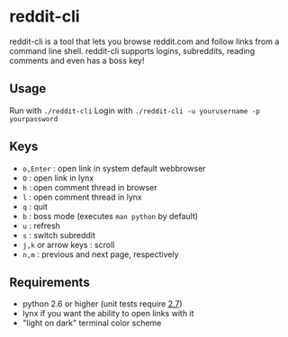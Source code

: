 reddit-cli
==========

reddit-cli is a tool that lets you browse reddit.com and follow links from a command line shell. reddit-cli supports logins, subreddits, reading comments and even has a boss key!

Usage
----- 
Run with `./reddit-cli`
Login with `./reddit-cli -u yourusername -p yourpassword`

Keys
----

 * `o,Enter` : open link in system default webbrowser
 * `O` : open link in lynx
 * `h` : open comment thread in browser
 * `l` : open comment thread in lynx
 * `q` : quit
 * `b` : boss mode (executes `man python` by default)
 * `u` : refresh
 * `s` : switch subreddit
 * `j,k` or arrow keys : scroll
 * `n,m` : previous and next page, respectively

Requirements
------------

 * python 2.6 or higher (unit tests require [2.7](http://www.python.org/download/releases/2.7/))
 * lynx if you want the ability to open links with it
 * "light on dark" terminal color scheme